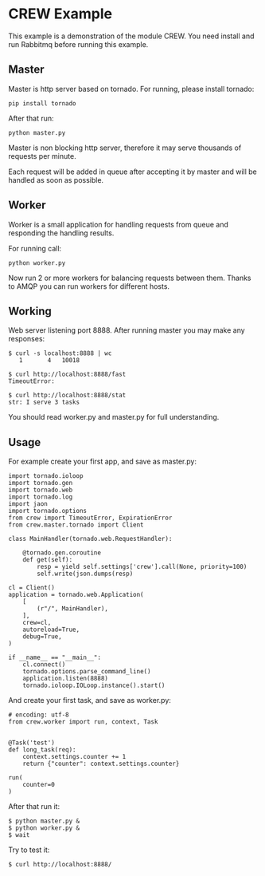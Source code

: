 CREW Example
============

This example is a demonstration of the module CREW.
You need install and run Rabbitmq before running this example.


Master
------

Master is http server based on tornado. For running, please install tornado:

	pip install tornado
	
After that run:

	python master.py
	
Master is non blocking http server, therefore it may serve thousands of requests per minute.

Each request will be added in queue after accepting it by master and will be handled as soon as possible.

	
Worker
------

Worker is a small application for handling requests from queue and responding the handling results.

For running call:

	python worker.py

Now run 2 or more workers for balancing requests between them. Thanks to AMQP you can run workers for different hosts.


Working
-------

Web server listening port 8888. After running master you may make any responses:
 
    $ curl -s localhost:8888 | wc
       1       4   10018

    $ curl http://localhost:8888/fast
	TimeoutError: 
    
    $ curl http://localhost:8888/stat
	str: I serve 3 tasks

You should read worker.py and master.py for full understanding.

Usage
-----

For example create your first app, and save as master.py:

	import tornado.ioloop
	import tornado.gen
	import tornado.web
	import tornado.log
	import jaon
	import tornado.options
	from crew import TimeoutError, ExpirationError
	from crew.master.tornado import Client

	class MainHandler(tornado.web.RequestHandler):

	    @tornado.gen.coroutine
    	def get(self):
        	resp = yield self.settings['crew'].call(None, priority=100)
	        self.write(json.dumps(resp)
	
	cl = Client()
	application = tornado.web.Application(
	    [
        	(r"/", MainHandler),
    	],
	    crew=cl,
	    autoreload=True,
	    debug=True,
	)

	if __name__ == "__main__":
    	cl.connect()
	    tornado.options.parse_command_line()
	    application.listen(8888)
	    tornado.ioloop.IOLoop.instance().start()


And create your first task, and save as worker.py:

	# encoding: utf-8
    from crew.worker import run, context, Task

    
    @Task('test')
    def long_task(req):
    	context.settings.counter += 1
        return {"counter": context.settings.counter}
    
    run(
        counter=0
    )


After that run it:

	$ python master.py &
	$ python worker.py &
	$ wait

Try to test it:

	$ curl http://localhost:8888/
	
